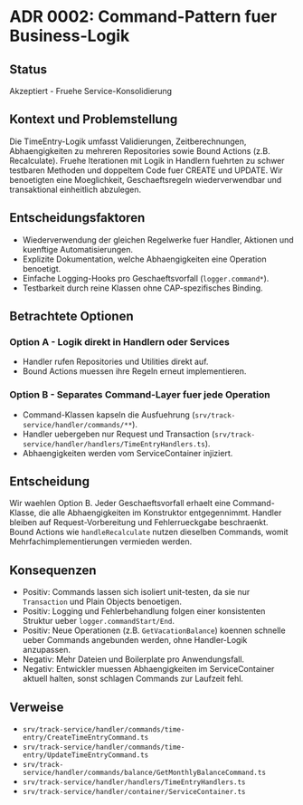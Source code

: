 # ADR 0002: Command-Pattern fuer Business-Logik

## Status

Akzeptiert - Fruehe Service-Konsolidierung

## Kontext und Problemstellung

Die TimeEntry-Logik umfasst Validierungen, Zeitberechnungen, Abhaengigkeiten zu mehreren Repositories sowie Bound Actions (z.B. Recalculate). Fruehe Iterationen mit Logik in Handlern fuehrten zu schwer testbaren Methoden und doppeltem Code fuer CREATE und UPDATE. Wir benoetigten eine Moeglichkeit, Geschaeftsregeln wiederverwendbar und transaktional einheitlich abzulegen.

## Entscheidungsfaktoren

- Wiederverwendung der gleichen Regelwerke fuer Handler, Aktionen und kuenftige Automatisierungen.
- Explizite Dokumentation, welche Abhaengigkeiten eine Operation benoetigt.
- Einfache Logging-Hooks pro Geschaeftsvorfall (`logger.command*`).
- Testbarkeit durch reine Klassen ohne CAP-spezifisches Binding.

## Betrachtete Optionen

### Option A - Logik direkt in Handlern oder Services

- Handler rufen Repositories und Utilities direkt auf.
- Bound Actions muessen ihre Regeln erneut implementieren.

### Option B - Separates Command-Layer fuer jede Operation

- Command-Klassen kapseln die Ausfuehrung (`srv/track-service/handler/commands/**`).
- Handler uebergeben nur Request und Transaction (`srv/track-service/handler/handlers/TimeEntryHandlers.ts`).
- Abhaengigkeiten werden vom ServiceContainer injiziert.

## Entscheidung

Wir waehlen Option B. Jeder Geschaeftsvorfall erhaelt eine Command-Klasse, die alle Abhaengigkeiten im Konstruktor entgegennimmt. Handler bleiben auf Request-Vorbereitung und Fehlerrueckgabe beschraenkt. Bound Actions wie `handleRecalculate` nutzen dieselben Commands, womit Mehrfachimplementierungen vermieden werden.

## Konsequenzen

- Positiv: Commands lassen sich isoliert unit-testen, da sie nur `Transaction` und Plain Objects benoetigen.
- Positiv: Logging und Fehlerbehandlung folgen einer konsistenten Struktur ueber `logger.commandStart/End`.
- Positiv: Neue Operationen (z.B. `GetVacationBalance`) koennen schnelle ueber Commands angebunden werden, ohne Handler-Logik anzupassen.
- Negativ: Mehr Dateien und Boilerplate pro Anwendungsfall.
- Negativ: Entwickler muessen Abhaengigkeiten im ServiceContainer aktuell halten, sonst schlagen Commands zur Laufzeit fehl.

## Verweise

- `srv/track-service/handler/commands/time-entry/CreateTimeEntryCommand.ts`
- `srv/track-service/handler/commands/time-entry/UpdateTimeEntryCommand.ts`
- `srv/track-service/handler/commands/balance/GetMonthlyBalanceCommand.ts`
- `srv/track-service/handler/handlers/TimeEntryHandlers.ts`
- `srv/track-service/handler/container/ServiceContainer.ts`
